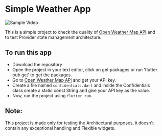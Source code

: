 # Simple Weather App

![Sample Video](https://media.giphy.com/media/kgIGHP2uLSYloPzMAF/source.gif)

This is a simple project to check the quality of [Open Weather Map API](https://home.openweathermap.org/) and to test Provider state management architecture.

## To run this app
- Download the repository
- Open the project in your text editor, click on get packages or run 'flutter pub get' to get the packages.
- Go to [Open Weather Map API](https://openweathermap.org/price#weather) and get your API key.
- Create a file named `confidentials.dart` and inside the Confidentials class create a static const String and give your API key as the value.
- Now, run the project using `flutter run`.

## Note:
This project is made only for testing the Architectural purposes, it doesn't contain any exceptional handling and Flexible widgets.
